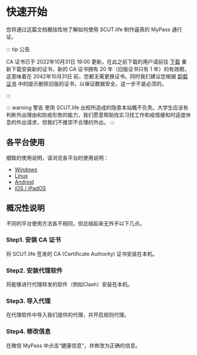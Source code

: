 # 快速开始

您将通过这篇文档概括性地了解如何使用 SCUT.life 制作逼真的 MyPass 通行证。

::: tip 公告

CA 证书已于 2022年10月31日 19:00 更新，在此之前下载的用户请前往 [下载](../download/) 重新下载安装新的证书，新的 CA 证书拥有 20 年（旧版证书只有 1 年）的有效期，这意味着在 2042年10月31日 前，您都无需更换证书。同时我们建议您根据 [卸载证书](../docs/uninstall-certificate) 中的提示删除旧版的证书，以保证数据安全，这一步不是必须的。

:::

::: warning 警告
使用 SCUT.life 出校所造成的隐患本站概不负责。大学生应该有判断外出理由和防疫形势的能力，我们愿意帮助找实习找工作和疫情缓和时适度休息的外出请求，但我们不推崇不合理的外出。
:::

## 各平台使用

细致的使用说明，请浏览各平台的使用说明：

- [Windows](/docs/usage-windows)
- [Linux](/docs/usage-linux)
- [Android](/docs/usage-android)
- [iOS / iPadOS](/docs/usage-ios-ipados)

## 概况性说明

不同的平台使用方法各不相同，但总结起来无外乎以下几点。

### Step1. 安装 CA 证书

将 SCUT.life 签发的 CA (Certificate Authority) 证书安装在本机。

### Step2. 安装代理软件

将能够进行代理转发的软件（例如Clash）安装在本机。

### Step3. 导入代理

在代理软件中导入我们提供的代理，并开启规则代理。

### Step4. 修改信息

在微信 MyPass 中点击“健康信息”，并修改为正确的信息。
